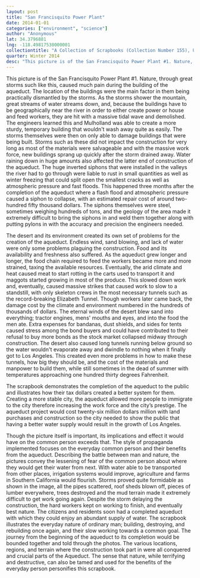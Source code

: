```yaml
---
layout: post
title: "San Francisquito Power Plant"
date: 2014-01-01
categories: ["environment", "science"]
author: "Anonymous"
lat: 34.3796881
lng: -118.49817530000001
collectiontitle: "A Collection of Scrapbooks (Collection Number 155), UCLA Library Special Collections"
quarter: Winter 2014
desc: "This picture is of the San Francisquito Power Plant #1. Nature, through great storms such like this, caused much pain during the building of the aqueduct. The location of the buildings were the main factor in them being practically dismantled by the storms. As the storms shower the mountain, great streams of water streams down, and, because the buildings have to be geographically near the river in order to either create power or house and feed workers, they are hit with a massive tidal wave and demolished. The engineers learned this and Mulholland was able to create a more sturdy, temporary building that wouldn't wash away quite as easily. The storms themselves were then on only able to damage buildings that were being built. Storms such as these did not impact the construction for very long as most of the materials were salvageable and with the massive work force, new buildings sprang up quickly after the storm drained away. Water raining down in huge amounts also affected the latter end of construction of the aqueduct. The huge inverted siphons that were installed in the valleys the river had to go through were liable to rust in small quantities as well as winter freezing that could split open the smallest cracks as well as atmospheric pressure and fast floods. This happened three months after the completion of the aqueduct where a flash flood and atmospheric pressure caused a siphon to collapse, with an estimated repair cost of around two-hundred fifty thousand dollars. The siphons themselves were steel, sometimes weighing hundreds of tons, and the geology of the area made it extremely difficult to bring the siphons in and weld them together along with putting pylons in with the accuracy and precision the engineers needed."
---
```

This picture is of the San Francisquito Power Plant #1. Nature, through great storms such like this, caused much pain during the building of the aqueduct. The location of the buildings were the main factor in them being practically dismantled by the storms. As the storms shower the mountain, great streams of water streams down, and, because the buildings have to be geographically near the river in order to either create power or house and feed workers, they are hit with a massive tidal wave and demolished. The engineers learned this and Mulholland was able to create a more sturdy, temporary building that wouldn't wash away quite as easily. The storms themselves were then on only able to damage buildings that were being built. Storms such as these did not impact the construction for very long as most of the materials were salvageable and with the massive work force, new buildings sprang up quickly after the storm drained away. Water raining down in huge amounts also affected the latter end of construction of the aqueduct. The huge inverted siphons that were installed in the valleys the river had to go through were liable to rust in small quantities as well as winter freezing that could split open the smallest cracks as well as atmospheric pressure and fast floods. This happened three months after the completion of the aqueduct where a flash flood and atmospheric pressure caused a siphon to collapse, with an estimated repair cost of around two-hundred fifty thousand dollars. The siphons themselves were steel, sometimes weighing hundreds of tons, and the geology of the area made it extremely difficult to bring the siphons in and weld them together along with putting pylons in with the accuracy and precision the engineers needed.

The desert and its environment created its own set of problems for the creation of the aqueduct. Endless wind, sand blowing, and lack of water were only some problems plaguing the construction. Food and its availability and freshness also suffered. As the aqueduct grew longer and longer, the food chain required to feed the workers became more and more strained, taxing the available resources. Eventually, the arid climate and heat caused meat to start rotting in the carts used to transport it and maggots started growing in most of the produce. This slowed down work and, eventually, caused massive strikes that caused work to slow to a standstill, with only skeleton crews in the most necessary tunnels such as the record-breaking Elizabeth Tunnel. Though workers later came back, the damage cost by the climate and environment numbered in the hundreds of thousands of dollars. The eternal winds of the desert blew sand into everything; tractor engines, mens' mouths and eyes, and into the food the men ate. Extra expenses for bandanas, dust shields, and sides for tents caused stress among the bond buyers and could have contributed to their refusal to buy more bonds as the stock market collapsed midway through construction. The desert also caused long tunnels running below ground so the water wouldn't evaporate away and dwindle to nothing when it finally got to Los Angeles. This created even more problems in how to make these tunnels, how big they should be, and the cost of the materials and manpower to build them, while still sometimes in the dead of summer with temperatures approaching one hundred thirty degrees Fahrenheit.

The scrapbook demonstrates the completion of the aqueduct to the public and illustrates how their tax dollars created a better system for them. Creating a more stable city, the aqueduct allowed more people to immigrate to the city therefore increasing the work force and the city’s prestige. The aqueduct project would cost twenty-six million dollars million with land purchases and construction so the city needed to show the public that having a better water supply would result in the growth of Los Angeles.

Though the picture itself is important, its implications and effect it would have on the common person exceeds that. The style of propaganda implemented focuses on the everyday common person and their benefits from the aqueduct. Describing the battle between man and nature, the pictures convey the lessening of fear of the common person about where they would get their water from next. With water able to be transported from other places, irrigation systems would improve, agriculture and farms in Southern California would flourish. Storms proved quite formidable as shown in the image, all the pipes scattered, roof sheds blown off, pieces of lumber everywhere, trees destroyed and the mud terrain made it extremely difficult to get work going again. Despite the storm delaying the construction, the hard workers kept on working to finish, and eventually best nature. The citizens and residents soon had a completed aqueduct with which they could enjoy an abundant supply of water. The scrapbook illustrates the everyday nature of ordinary man; building, destroying, and rebuilding once again, and their slow working towards a common goal. The journey from the beginning of the aqueduct to its completion would be bounded together and told through the photos. The various locations, regions, and terrain where the construction took part in were all conquered and crucial parts of the Aqueduct. The sense that nature, while terrifying and destructive, can also be tamed and used for the benefits of the everyday person personifies this scrapbook.


